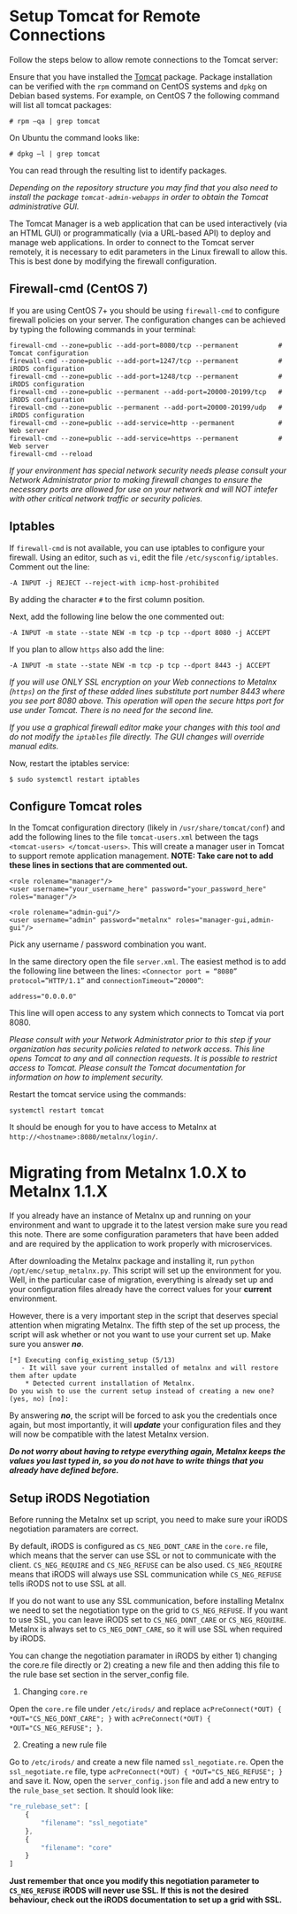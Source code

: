 # Setup Tomcat for Remote Connections

Follow the steps below to allow remote connections to the Tomcat server:

Ensure that you have installed the [Tomcat](https://github.com/Metalnx/metalnx-web/wiki/Dependencies#web-server) package. Package installation can be verified with the `rpm` command on CentOS systems and `dpkg` on Debian based systems.  For example, on CentOS 7 the following command will list all tomcat packages:

    # rpm –qa | grep tomcat

On Ubuntu the command looks like:

    # dpkg –l | grep tomcat

You can read through the resulting list to identify packages.

*Depending on the repository structure you may find that you also need to install the package `tomcat-admin-webapps` in order to obtain the Tomcat administrative GUI.*

The Tomcat Manager is a web application that can be used interactively (via an HTML GUI) or programmatically (via a URL-based API) to deploy and manage web applications. In order to connect to the Tomcat server remotely, it is necessary to edit parameters in the Linux firewall to allow this. This is best done by modifying the firewall configuration.  

## Firewall-cmd (CentOS 7)

If you are using CentOS 7+ you should be using `firewall-cmd` to configure firewall policies on your server. The configuration changes can be achieved by typing the following commands in your terminal:
    
    firewall-cmd --zone=public --add-port=8080/tcp --permanent          # Tomcat configuration
    firewall-cmd --zone=public --add-port=1247/tcp --permanent          # iRODS configuration
    firewall-cmd --zone=public --add-port=1248/tcp --permanent          # iRODS configuration
    firewall-cmd --zone=public --permanent --add-port=20000-20199/tcp   # iRODS configuration
    firewall-cmd --zone=public --permanent --add-port=20000-20199/udp   # iRODS configuration
    firewall-cmd --zone=public --add-service=http --permanent           # Web server
    firewall-cmd --zone=public --add-service=https --permanent          # Web server
    firewall-cmd --reload

*If your environment has special network security needs please consult your Network Administrator prior to making firewall changes to ensure the necessary ports are allowed for use on your network and will NOT intefer with other critical network traffic or security policies.*

## Iptables

If `firewall-cmd` is not available, you can use iptables to configure your firewall. Using an editor, such as `vi`, edit the file `/etc/sysconfig/iptables`.  Comment out the line: 

	-A INPUT -j REJECT --reject-with icmp-host-prohibited 

By adding the character `#` to the first column position.

Next, add the following line below the one commented out: 

	-A INPUT -m state --state NEW -m tcp -p tcp --dport 8080 -j ACCEPT

If you plan to allow `https` also add the line:

	-A INPUT -m state --state NEW -m tcp -p tcp --dport 8443 -j ACCEPT

*If you will use ONLY SSL encryption on your Web connections to Metalnx (`https`) on the first of these added lines substitute port number 8443 where you see port 8080 above. This operation will open the secure https port for use under Tomcat. There is no need for the second line.*

*If you use a graphical firewall editor make your changes with this tool and do not modify the `iptables` file directly.  The GUI changes will override manual edits.*

Now, restart the iptables service:

    $ sudo systemctl restart iptables

## Configure Tomcat roles

In the Tomcat configuration directory (likely in `/usr/share/tomcat/conf`) and add the following lines to the file `tomcat-users.xml` between the tags `<tomcat-users> </tomcat-users>`. This will create a manager user in Tomcat to support remote application management. **NOTE: Take care not to add these lines in sections that are commented out.**

    <role rolename="manager"/>
    <user username="your_username_here" password="your_password_here" roles="manager"/>

    <role rolename="admin-gui"/>
    <user username="admin" password="metalnx" roles="manager-gui,admin-gui"/>

Pick any username / password combination you want.

In the same directory open the file `server.xml`. The easiest method is to add the following line between the lines: `<Connector port = “8080” protocol=”HTTP/1.1”` and `connectionTimeout=”20000”`:

    address="0.0.0.0"

This line will open access to any system which connects to Tomcat via port 8080.

*Please consult with your Network Administrator prior to this step if your organization has security policies related to network access.  This line opens Tomcat to any and all connection requests.  It is possible to restrict access to Tomcat.  Please consult the Tomcat documentation for information on how to implement security.*

Restart the tomcat service using the commands:

	systemctl restart tomcat

It should be enough for you to have access to Metalnx at `http://<hostname>:8080/metalnx/login/`.

# Migrating from Metalnx 1.0.X to Metalnx 1.1.X

If you already have an instance of Metalnx up and running on your environment and want to upgrade it to the latest version make sure you read this note. There are some configuration parameters that have been added and are required by the application to work properly with microservices.

After downloading the Metalnx package and installing it, run `python /opt/emc/setup_metalnx.py`. This script will set up the environment for you. Well, in the particular case of migration, everything is already set up and your configuration files already have the correct values for your **current** environment.

However, there is a very important step in the script that deserves special attention when migrating Metalnx. The fifth step of the set up process, the script will ask whether or not you want to use your current set up. Make sure you answer ***no***.

```
[*] Executing config_existing_setup (5/13)
   - It will save your current installed of metalnx and will restore them after update
    * Detected current installation of Metalnx.
Do you wish to use the current setup instead of creating a new one? (yes, no) [no]:
```

By answering ***no***, the script will be forced to ask you the credentials once again, but most importantly, it will ***update*** your configuration files and they will now be compatible with the latest Metalnx version. 

***Do not worry about having to retype everything again, Metalnx keeps the values you last typed in, so you do not have to write things that you already have defined before.***


## Setup iRODS Negotiation
Before running the Metalnx set up script, you need to make sure your iRODS negotiation paramaters are correct.

By default, iRODS is configured as `CS_NEG_DONT_CARE` in the `core.re` file, which means that the server can use SSL or not to communicate with the client. `CS_NEG_REQUIRE` and `CS_NEG_REFUSE` can be also used. `CS_NEG_REQUIRE` means that iRODS will always use SSL communication while `CS_NEG_REFUSE` tells iRODS not to use SSL at all.

If you do not want to use any SSL communication, before installing Metalnx we need to set the negotiation type on the grid to `CS_NEG_REFUSE`. If you want to use SSL, you can leave iRODS set to `CS_NEG_DONT_CARE` or `CS_NEG_REQUIRE`. Metalnx is always set to `CS_NEG_DONT_CARE`, so it will use SSL when required by iRODS.

You can change the negotiation paramater in iRODS by either 1) changing the core.re file directly or 2) creating a new file and then adding this file to the rule base set section in the server_config file.

1. Changing `core.re`

Open the `core.re` file under `/etc/irods/` and replace `acPreConnect(*OUT) { *OUT="CS_NEG_DONT_CARE"; }` with `acPreConnect(*OUT) { *OUT="CS_NEG_REFUSE"; }`.

2. Creating a new rule file

Go to `/etc/irods/` and create a new file named `ssl_negotiate.re`. Open the `ssl_negotiate.re` file, type `acPreConnect(*OUT) { *OUT="CS_NEG_REFUSE"; }` and save it. Now, open the `server_config.json` file and add a new entry to the `rule_base_set` section. It should look like:

```javascript
"re_rulebase_set": [
	{
		"filename": "ssl_negotiate"
	},
	{
		"filename": "core"
	}
]
```

**Just remember that once you modify this negotiation parameter to `CS_NEG_REFUSE` iRODS will never use SSL. If this is not the desired behaviour, check out the iRODS documentation to set up a grid with SSL.**
